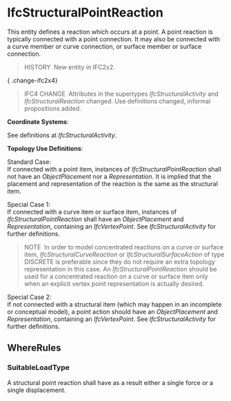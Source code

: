 # IfcStructuralPointReaction

This entity defines a reaction which occurs at a point. A point reaction is typically connected with a point connection. It may also be connected with a curve member or curve connection, or surface member or surface connection.

> HISTORY&nbsp; New entity in IFC2x2.

{ .change-ifc2x4}
> IFC4 CHANGE&nbsp; Attributes in the supertypes _IfcStructuralActivity_ and _IfcStructuralReaction_ changed. Use definitions changed, informal propositions added.

****Coordinate Systems****:

See definitions at _IfcStructuralActivity_.

****Topology Use Definitions****:

Standard Case:  
If connected with a point item, instances of _IfcStructuralPointReaction_ shall not have an _ObjectPlacement_ nor a _Representation_. It is implied that the placement and representation of the reaction is the same as the structural item.

Special Case 1:  
If connected with a curve item or surface item, instances of _IfcStructuralPointReaction_ shall have an _ObjectPlacement_ and _Representation_, containing an _IfcVertexPoint_. See _IfcStructuralActivity_ for further definitions.

> NOTE&nbsp; In order to model concentrated reactions on a curve or surface item, _IfcStructuralCurveReaction_ or _IfcStructuralSurfaceAction_ of type DISCRETE is preferable since they do not require an extra topology representation in this case. An _IfcStructuralPointReaction_ should be used for a concentrated reaction on a curve or surface item only when an explicit vertex point representation is actually desired.

Special Case 2:  
If not connected with a structural item (which may happen in an incomplete or conceptual model), a point action should have an _ObjectPlacement_ and _Representation_, containing an _IfcVertexPoint_. See _IfcStructuralActivity_ for further definitions.

## WhereRules

### SuitableLoadType
A structural point reaction shall have as a result either a single force or a single displacement.
